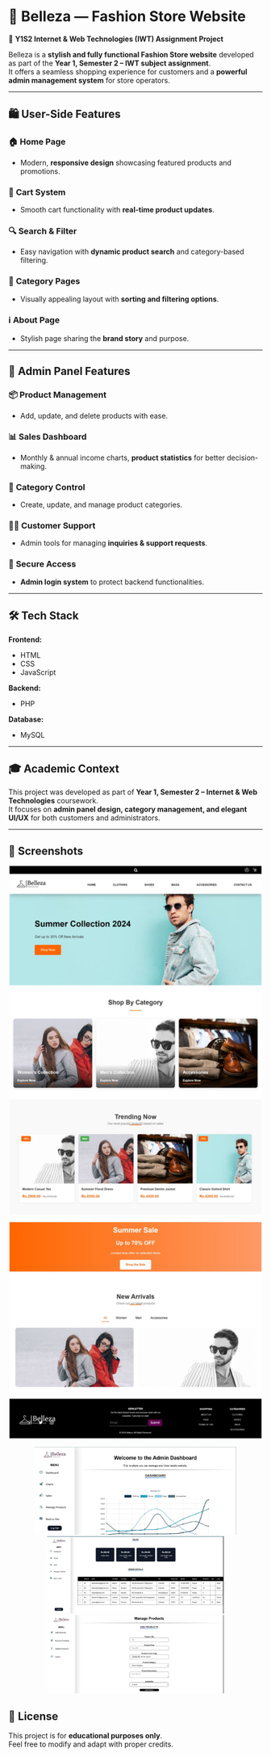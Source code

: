 # 🌟 Belleza — Fashion Store Website  
📘 **Y1S2 Internet & Web Technologies (IWT) Assignment Project**  

Belleza is a **stylish and fully functional Fashion Store website** developed as part of the **Year 1, Semester 2 – IWT subject assignment**.  
It offers a seamless shopping experience for customers and a **powerful admin management system** for store operators.  

---

## 🛍️ User-Side Features  

### 🏠 **Home Page**
- Modern, **responsive design** showcasing featured products and promotions.  

### 🛒 **Cart System**
- Smooth cart functionality with **real-time product updates**.  

### 🔍 **Search & Filter**
- Easy navigation with **dynamic product search** and category-based filtering.  

### 📂 **Category Pages**
- Visually appealing layout with **sorting and filtering options**.  

### ℹ️ **About Page**
- Stylish page sharing the **brand story** and purpose.  

---

## 🔧 Admin Panel Features  

### 📦 **Product Management**
- Add, update, and delete products with ease.  

### 📊 **Sales Dashboard**
- Monthly & annual income charts, **product statistics** for better decision-making.  

### 📁 **Category Control**
- Create, update, and manage product categories.  

### 👩‍💼 **Customer Support**
- Admin tools for managing **inquiries & support requests**.  

### 🔐 **Secure Access**
- **Admin login system** to protect backend functionalities.  

---

## 🛠️ Tech Stack  

**Frontend:**  
- HTML  
- CSS  
- JavaScript  

**Backend:**  
- PHP  

**Database:**  
- MySQL   

---

## 🎓 Academic Context  
This project was developed as part of **Year 1, Semester 2 – Internet & Web Technologies** coursework.  
It focuses on **admin panel design, category management, and elegant UI/UX** for both customers and administrators.  

---

## 📸 Screenshots

<p align="center">
  <img src="screenshots/home.jpeg" alt="home" width="500" />
</p>
<p align="center">
  <img src="screenshots/admin dashboard.jpeg" alt="admin dashboard" width="400" height =="350"  />
  <img src="screenshots/dashbaord.jpeg" alt="dashbaord" width="350" />
  <img src="screenshots/add products.jpeg" alt="add products" width="350" />
</p>


## 📜 License  
This project is for **educational purposes only**.  
Feel free to modify and adapt with proper credits.  
